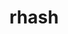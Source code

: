 ---
title: "rhash"
layout: cache
categories: [package, develop-2025-05-25]
meta: {"compilers": ["gcc@11.1.0"], "num_specs": 1, "num_specs_by_stack": {"data-vis-sdk": 1, "root": 1}, "oss": ["ubuntu20.04"], "platforms": ["linux"], "stacks": ["data-vis-sdk", "root"], "targets": ["x86_64_v3"], "versions": ["1.4.2"]}
spec_details: [{"compiler": "gcc@11.1.0", "hash": "xf4v3jrrduq2ivvlbniybbx5oqfy2in2", "os": "ubuntu20.04", "platform": "linux", "size": "-", "stacks": ["data-vis-sdk", "root"], "target": "x86_64_v3", "variants": ["build_system=makefile", "patches:=093518c,3fbfe46"], "versions": ["1.4.2"]}]
---